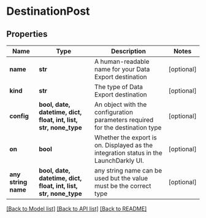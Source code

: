 # DestinationPost


## Properties
Name | Type | Description | Notes
------------ | ------------- | ------------- | -------------
**name** | **str** | A human-readable name for your Data Export destination | [optional] 
**kind** | **str** | The type of Data Export destination | [optional] 
**config** | **bool, date, datetime, dict, float, int, list, str, none_type** | An object with the configuration parameters required for the destination type | [optional] 
**on** | **bool** | Whether the export is on. Displayed as the integration status in the LaunchDarkly UI. | [optional] 
**any string name** | **bool, date, datetime, dict, float, int, list, str, none_type** | any string name can be used but the value must be the correct type | [optional]

[[Back to Model list]](../README.md#documentation-for-models) [[Back to API list]](../README.md#documentation-for-api-endpoints) [[Back to README]](../README.md)


